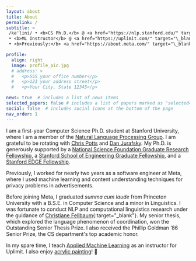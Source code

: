 ```yaml
---
layout: about
title: About
permalink: /
subtitle: >
 /kə'lini/ • <b>CS Ph.D.</b> @ <a href="https://nlp.stanford.edu/" target="\_blank">Stanford NLP</a>
 • <b>ML Instructor</b> @ <a href="https://uplimit.com/" target="\_blank">Uplimit</a>
 • <b>Previously:</b> <a href="https://about.meta.com/" target="\_blank">Meta</a>, <a href="https://www.cs.princeton.edu/" target="\_blank">Princeton CS</a>

profile:
  align: right
  image: profile_pic.jpg
  # address: >
  #   <p>555 your office number</p>
  #   <p>123 your address street</p>
  #   <p>Your City, State 12345</p>

news: true  # includes a list of news items
selected_papers: false # includes a list of papers marked as "selected={true}"
social: false  # includes social icons at the bottom of the page
nav_order: 1
---
```


I am a first-year Computer Science Ph.D. student at Stanford University, where
I am a member of the [Natural Language Processing Group](https://nlp.stanford.edu/).
I am grateful to be rotating with [Chris Potts](https://web.stanford.edu/~cgpotts/)
and [Dan Jurafsky](https://web.stanford.edu/~jurafsky/). 
My Ph.D. is generously supported by a
[National Science Foundation Graduate Research Fellowship](https://www.nsfgrfp.org/),
a [Stanford School of Engineering Graduate Fellowship](https://vpge.stanford.edu/fellowships-funding/sgf),
and a [Stanford EDGE Fellowship](https://vpge.stanford.edu/fellowships-funding/enhancing-diversity-graduate).

Previously, I worked for nearly two years as a software engineer at Meta,
where I used machine learning and content understanding techniques for
privacy problems in advertisements.

Before joining Meta, I graduated *summa cum laude* from Princeton University with a B.S.E. in
Computer Science and a minor in Linguistics. I was fortunate to conduct NLP
and computational linguistics research under the guidance of
[Christiane Fellbaum](https://www.cs.princeton.edu/people/profile/fellbaum){:target="\_blank"}.
My senior thesis, which explored the language phenomenon of coordination,
won the Outstanding Senior Thesis Prize. I also received the
Phillip Goldman ’86 Senior Prize, the CS department's top academic honor.

In my spare time, I teach [Applied Machine Learning](https://uplimit.com/course/applied-machine-learning)
as an instructor for Uplimit. I also enjoy [acrylic painting](https://juliekallini.com/painting/)! 🎨